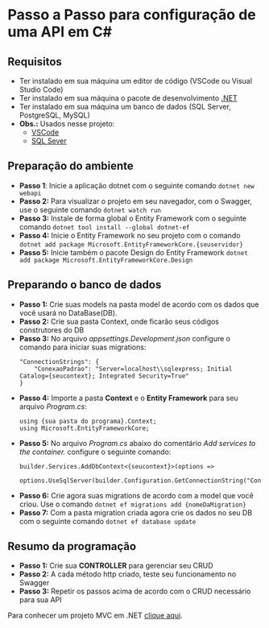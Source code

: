 # Passo a Passo para configuração de uma API em C#

## Requisitos

- Ter instalado em sua máquina um editor de código (VSCode ou Visual Studio Code)
- Ter instalado em sua máquina o pacote de desenvolvimento <a href="https://dotnet.microsoft.com/en-us/download" target="_blank">.NET</a>
- Ter instalado em sua máquina um banco de dados (SQL Server, PostgreSQL, MySQL)
- **Obs.:** Usados nesse projeto:
  - <a href="https://code.visualstudio.com/download" target="_blank">VSCode</a>
  - <a href="https://www.microsoft.com/pt-br/sql-server/sql-server-downloads" target="_blank">SQL Sever</a>

## Preparação do ambiente

- **Passo 1**: Inicie a aplicação dotnet com o seguinte comando `dotnet new webapi`
- **Passo 2:** Para visualizar o projeto em seu navegador, com o Swagger, use o seguinte comando `dotnet watch run`
- **Passo 3:** Instale de forma global o Entity Framework com o seguinte comando `dotnet tool install --global dotnet-ef`
- **Passo 4:** Inicie o Entity Framework no seu projeto com o comando `dotnet add package Microsoft.EntityFrameworkCore.{seuservidor}`
- **Passo 5:** Inicie também o pacote Design do Entity Framework `dotnet add package Microsoft.EntityFrameworkCore.Design`

## Preparando o banco de dados

- **Passo 1:** Crie suas models na pasta model de acordo com os dados que você usará no DataBase(DB).
- **Passo 2:** Crie sua pasta Context, onde ficarão seus códigos construtores do DB
- **Passo 3:** No arquivo _appsettings.Development.json_ configure o comando para iniciar suas migrations: 
    ```
    "ConnectionStrings": {
        "ConexaoPadrao": "Server=localhost\\sqlexpress; Initial Catalog={seucontext}; Integrated Security=True"
    }        
    ```
- **Passo 4:** Importe a pasta **Context** e o **Entity Framework** para seu arquivo _Program.cs_:
    ```
    using {sua pasta do programa}.Context;
    using Microsoft.EntityFrameworkCore;
    ```
- **Passo 5:** No arquivo _Program.cs_ abaixo do comentário _Add services to the container._ configure o seguinte comando:
    ```
    builder.Services.AddDbContext<{seucontext}>(options => 
        options.UseSqlServer(builder.Configuration.GetConnectionString("ConexaoPadrao")));
    ```
- **Passo 6:** Crie agora suas migrations de acordo com a model que você criou. Use o comando `dotnet ef migrations add {nomeDaMigration}`
- **Passo 7:** Com a pasta migration criada agora crie os dados no seu DB com o seguinte comando `dotnet ef database update`

## Resumo da programação

- **Passo 1:** Crie sua **CONTROLLER** para gerenciar seu CRUD
- **Passo 2:** A cada método http criado, teste seu funcionamento no Swagger
- **Passo 3:** Repetir os passos acima de acordo com o CRUD necessário para sua API

Para conhecer um projeto MVC em .NET <a href="https://github.com/PkMs7/introducao-MVC-CSharp" target="_blank">clique aqui</a>.